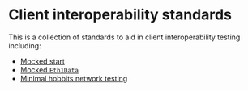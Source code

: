 # Client interoperability standards

This is a collection of standards to aid in client interoperability testing including:

* [Mocked start](./mocked_start)
* [Mocked `Eth1Data`](./mocked_eth1data)
* [Minimal hobbits network testing](./hobbits)